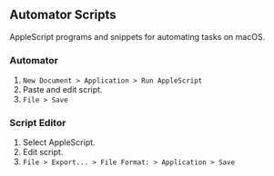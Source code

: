 ## Automator Scripts
AppleScript programs and snippets for automating tasks on macOS.

### Automator
1. `New Document > Application > Run AppleScript`
2. Paste and edit script.
3. `File > Save`

### Script Editor
1. Select AppleScript.
2. Edit script.
3. `File > Export... > File Format: > Application > Save`
